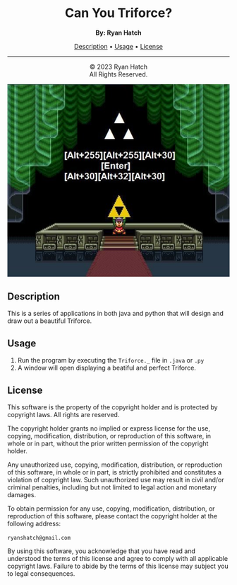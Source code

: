 <!DOCTYPE html>
<html>
<body>
  <h1 align="center">Can You Triforce?</h1>

  <p align="center">
    <strong>By: Ryan Hatch</strong><br>
  </p>

  <p align="center">
    <a href="#description">Description</a> •
    <a href="#usage">Usage</a> •
<!--    <a href="#screenshot">Screenshot</a> • -->
<!--    <a href="#contributing">Contributing</a> • -->
    <a href="#license">License</a>
  </p>

  <hr>

  <p align="center">
    &copy; 2023 Ryan Hatch<br>
    All Rights Reserved.
  </p>
  
<p align="center">
  <img src="https://github.com/ryanshatch/Can-You-Even-Triforce/raw/main/1331599477182.jpg" alt="Triforce">
</p>

  <h2 id="description">Description</h2>

  <p>
    This is a series of applications in both java and python that will design and draw out a beautiful Triforce.
  </p>

  <h2 id="usage">Usage</h2>

  <ol>
    <li>Run the program by executing the <code>Triforce._</code> file in <code>.java</code> or <code>.py</code></li>
    <li>A window will open displaying a beatiful and perfect Triforce.</li>
  </ol>

<!--  <h2 id="screenshot">Screenshot</h2> -->

<!--  <p align="center">
    <img src="screenshot.png" alt="Triforce Screenshot">
  </p> -->

<!--  <h2 id="contributing">Contributing</h2>

  <p>
    Contributions to the Triforce program are welcome. If you find any issues or have suggestions for improvements, please open an issue or submit a pull request.
  </p> -->

  <h2 id="license">License</h2>

  <p>
    This software is the property of the copyright holder and is protected by copyright laws. All rights are reserved.
  </p>

  <p>
    The copyright holder grants no implied or express license for the use, copying, modification, distribution, or reproduction of this software, in whole or in part, without the prior written permission of the copyright holder.
  </p>

  <p>
    Any unauthorized use, copying, modification, distribution, or reproduction of this software, in whole or in part, is strictly prohibited and constitutes a violation of copyright law. Such unauthorized use may result in civil and/or criminal penalties, including but not limited to legal action and monetary damages.
  </p>

  <p>
    To obtain permission for any use, copying, modification, distribution, or reproduction of this software, please contact the copyright holder at the following address:
  </p>

  <p>
    <code>ryanshatch@gmail.com</code>
  </p>

  <p>
    By using this software, you acknowledge that you have read and understood the terms of this license and agree to comply with all applicable copyright laws. Failure to abide by the terms of this license may subject you to legal consequences.
  </p>
</body>
</html>
